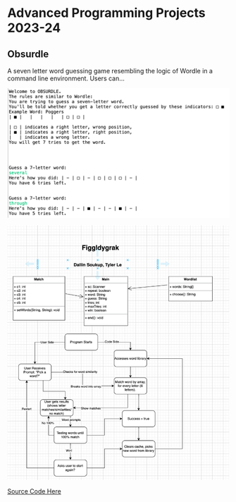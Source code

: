# Advanced Programming Projects 2023-24

## Obsurdle

A seven letter word guessing game resembling the logic of Wordle in a command line environment. Users can...

![Game Play](https://github.com/kappter/AdvCompPro24/blob/main/images/obsurdle.png?raw=true)

![Logic Flow](https://github.com/kappter/AdvCompPro24/blob/main/images/WordGameFlowchart.png?raw=true)

[Source Code Here](https://github.com/kappter/AdvCompPro24/tree/main/src/Obsurdle)

